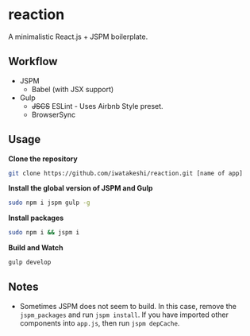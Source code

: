 # reaction

A minimalistic React.js + JSPM boilerplate.

## Workflow

* JSPM
  * Babel (with JSX support)
* Gulp
  * ~~JSCS~~ ESLint - Uses Airbnb Style preset.
  * BrowserSync


## Usage

**Clone the repository**
```bash
git clone https://github.com/iwatakeshi/reaction.git [name of app]
```

**Install the global version of JSPM and Gulp**

```bash
sudo npm i jspm gulp -g
```

**Install packages**

```bash
sudo npm i && jspm i
```

**Build and Watch**

```bash
gulp develop
```

## Notes

* Sometimes JSPM does not seem to build. In this case, remove the `jspm_packages` and run `jspm install`. If you have imported other components into `app.js`, then run `jspm depCache`.

